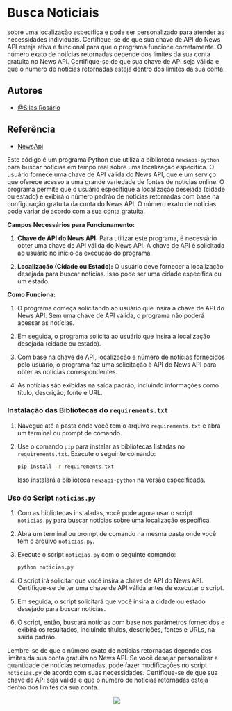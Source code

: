 # Busca Noticiais
 sobre uma localização específica e pode ser personalizado para atender às necessidades individuais. Certifique-se de que sua chave de API do News API esteja ativa e funcional para que o programa funcione corretamente.
O número exato de notícias retornadas depende dos limites da sua conta gratuita no News API. Certifique-se de que sua chave de API seja válida e que o número de notícias retornadas esteja dentro dos limites da sua conta.

## Autores

- [@Silas Rosário](https://www.github.com/Silas000)

## Referência
 - [NewsApi](https://newsapi.org/docs)

Este código é um programa Python que utiliza a biblioteca `newsapi-python` para buscar notícias em tempo real sobre uma localização específica. O usuário fornece uma chave de API válida do News API, que é um serviço que oferece acesso a uma grande variedade de fontes de notícias online. O programa permite que o usuário especifique a localização desejada (cidade ou estado) e exibirá o número padrão de notícias retornadas com base na configuração gratuita da conta do News API. O número exato de notícias pode variar de acordo com a sua conta gratuita.

**Campos Necessários para Funcionamento:**

1. **Chave de API do News API:** Para utilizar este programa, é necessário obter uma chave de API válida do News API. A chave de API é solicitada ao usuário no início da execução do programa.

2. **Localização (Cidade ou Estado):** O usuário deve fornecer a localização desejada para buscar notícias. Isso pode ser uma cidade específica ou um estado.


**Como Funciona:**

1. O programa começa solicitando ao usuário que insira a chave de API do News API. Sem uma chave de API válida, o programa não poderá acessar as notícias.

2. Em seguida, o programa solicita ao usuário que insira a localização desejada (cidade ou estado).

3. Com base na chave de API, localização e número de notícias fornecidos pelo usuário, o programa faz uma solicitação à API do News API para obter as notícias correspondentes.

4. As notícias são exibidas na saída padrão, incluindo informações como título, descrição, fonte e URL.



### Instalação das Bibliotecas do `requirements.txt`

1. Navegue até a pasta onde você tem o arquivo `requirements.txt` e abra um terminal ou prompt de comando.

2. Use o comando `pip` para instalar as bibliotecas listadas no `requirements.txt`. Execute o seguinte comando:

   ```bash
   pip install -r requirements.txt
   ```

   Isso instalará a biblioteca `newsapi-python` na versão especificada.

### Uso do Script `noticias.py`

1. Com as bibliotecas instaladas, você pode agora usar o script `noticias.py` para buscar notícias sobre uma localização específica.

2. Abra um terminal ou prompt de comando na mesma pasta onde você tem o arquivo `noticias.py`.

3. Execute o script `noticias.py` com o seguinte comando:

   ```bash
   python noticias.py
   ```

4. O script irá solicitar que você insira a chave de API do News API. Certifique-se de ter uma chave de API válida antes de executar o script.

5. Em seguida, o script solicitará que você insira a cidade ou estado desejado para buscar notícias.

6. O script, então, buscará notícias com base nos parâmetros fornecidos e exibirá os resultados, incluindo títulos, descrições, fontes e URLs, na saída padrão.

Lembre-se de que o número exato de notícias retornadas depende dos limites da sua conta gratuita no News API. Se você desejar personalizar a quantidade de notícias retornadas, pode fazer modificações no script `noticias.py` de acordo com suas necessidades. Certifique-se de que sua chave de API seja válida e que o número de notícias retornadas esteja dentro dos limites da sua conta.

<center><img src="relative/path/in/repository/to/image.svg"/></center>